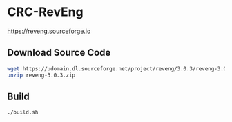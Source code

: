 # CRC-RevEng

<https://reveng.sourceforge.io>

## Download Source Code

```bash
wget https://udomain.dl.sourceforge.net/project/reveng/3.0.3/reveng-3.0.3.zip
unzip reveng-3.0.3.zip
```

## Build

```bash
./build.sh
```
